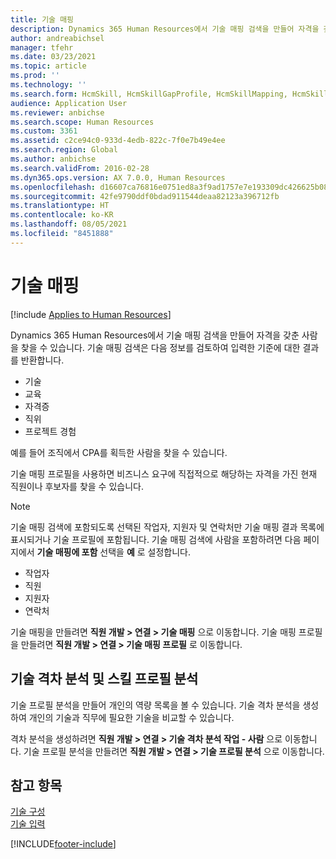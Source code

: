 ```yaml
---
title: 기술 매핑
description: Dynamics 365 Human Resources에서 기술 매핑 검색을 만들어 자격을 갖춘 사람을 찾을 수 있습니다.
author: andreabichsel
manager: tfehr
ms.date: 03/23/2021
ms.topic: article
ms.prod: ''
ms.technology: ''
ms.search.form: HcmSkill, HcmSkillGapProfile, HcmSkillMapping, HcmSkillType, HcmEmployeeDevelopmentWorkspace
audience: Application User
ms.reviewer: anbichse
ms.search.scope: Human Resources
ms.custom: 3361
ms.assetid: c2ce94c0-933d-4edb-822c-7f0e7b49e4ee
ms.search.region: Global
ms.author: anbichse
ms.search.validFrom: 2016-02-28
ms.dyn365.ops.version: AX 7.0.0, Human Resources
ms.openlocfilehash: d16607ca76816e0751ed8a3f9ad1757e7e193309dc426625b0830b8c6c71b20c
ms.sourcegitcommit: 42fe9790ddf0bdad911544deaa82123a396712fb
ms.translationtype: HT
ms.contentlocale: ko-KR
ms.lasthandoff: 08/05/2021
ms.locfileid: "8451888"
---
```

# <a name="map-skills"></a>기술 매핑

[!include [Applies to Human Resources](../includes/applies-to-hr.md)]

Dynamics 365 Human Resources에서 기술 매핑 검색을 만들어 자격을 갖춘 사람을 찾을 수 있습니다. 기술 매핑 검색은 다음 정보를 검토하여 입력한 기준에 대한 결과를 반환합니다.

- 기술
- 교육
- 자격증
- 직위
- 프로젝트 경험

예를 들어 조직에서 CPA를 획득한 사람을 찾을 수 있습니다.

기술 매핑 프로필을 사용하면 비즈니스 요구에 직접적으로 해당하는 자격을 가진 현재 직원이나 후보자를 찾을 수 있습니다.

> [!NOTE]
> 기술 매핑 검색에 포함되도록 선택된 작업자, 지원자 및 연락처만 기술 매핑 결과 목록에 표시되거나 기술 프로필에 포함됩니다. 기술 매핑 검색에 사람을 포함하려면 다음 페이지에서 **기술 매핑에 포함** 선택을 **예** 로 설정합니다.<br>
> - 작업자<br>
> - 직원<br>
> - 지원자<br>
> - 연락처<br>

기술 매핑을 만들려면 **직원 개발 > 연결 > 기술 매핑** 으로 이동합니다. 기술 매핑 프로필을 만들려면 **직원 개발 > 연결 > 기술 매핑 프로필** 로 이동합니다.

## <a name="skill-gap-analysis-and-skill-profile-analysis"></a>기술 격차 분석 및 스킬 프로필 분석

기술 프로필 분석을 만들어 개인의 역량 목록을 볼 수 있습니다. 기술 격차 분석을 생성하여 개인의 기술과 직무에 필요한 기술을 비교할 수 있습니다.

격차 분석을 생성하려면 **직원 개발 > 연결 > 기술 격차 분석 작업 - 사람** 으로 이동합니다. 기술 프로필 분석을 만들려면 **직원 개발 > 연결 > 기술 프로필 분석** 으로 이동합니다.

## <a name="see-also"></a>참고 항목

[기술 구성](hr-develop-skills.md)<br>
[기술 입력](hr-develop-enter-skills.md)

[!INCLUDE[footer-include](../includes/footer-banner.md)]